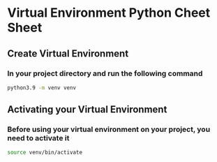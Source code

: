 # Virtual Environment Python Cheet Sheet

## Create Virtual Environment
### In your project directory and run the following command
```bash
python3.9 -m venv venv
```

## Activating your Virtual Environment
### Before using your virtual environment on your project, you need to activate it
```bash
source venv/bin/activate
```
